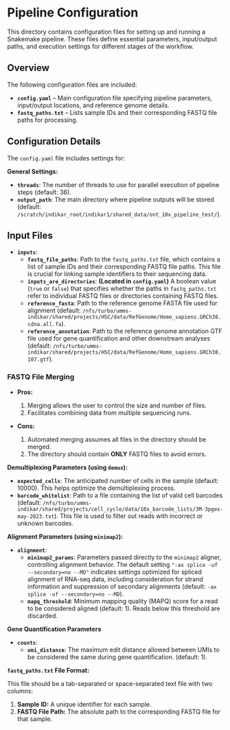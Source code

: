 # Pipeline Configuration

This directory contains configuration files for setting up and running a Snakemake pipeline. These files define essential parameters, input/output paths, and execution settings for different stages of the workflow.

## Overview

The following configuration files are included:

-   **`config.yaml`** – Main configuration file specifying pipeline parameters, input/output locations, and reference genome details.
-   **`fastq_paths.txt`** – Lists sample IDs and their corresponding FASTQ file paths for processing.

## Configuration Details

The `config.yaml` file includes settings for:

**General Settings:**

-   **`threads`**: The number of threads to use for parallel execution of pipeline steps (default: 36).
-   **`output_path`**: The main directory where pipeline outputs will be stored (default: `/scratch/indikar_root/indikar1/shared_data/ont_10x_pipeline_test/`).

## Input Files

- **`inputs`**:
  - **`fastq_file_paths`**: Path to the `fastq_paths.txt` file, which contains a list of sample IDs and their corresponding FASTQ file paths. This file is crucial for linking sample identifiers to their sequencing data.
  - **`inputs_are_directories`**:  **(Located in `config.yaml`)** A boolean value (`true` or `false`) that specifies whether the paths in `fastq_paths.txt` refer to individual FASTQ files or directories containing FASTQ files. 
  - **`reference_fasta`**: Path to the reference genome FASTA file used for alignment (default: `/nfs/turbo/umms-indikar/shared/projects/HSC/data/RefGenome/Homo_sapiens.GRCh38.cdna.all.fa`).
  - **`reference_annotation`**: Path to the reference genome annotation GTF file used for gene quantification and other downstream analyses (default: `/nfs/turbo/umms-indikar/shared/projects/HSC/data/RefGenome/Homo_sapiens.GRCh38.107.gtf`).

### FASTQ File Merging

- **Pros:**
  1. Merging allows the user to control the size and number of files.
  2. Facilitates combining data from multiple sequencing runs.

- **Cons:**
  1. Automated merging assumes all files in the directory should be merged.
  2. The directory should contain **ONLY** FASTQ files to avoid errors.


**Demultiplexing Parameters (using `demux`):**

-   **`expected_cells`**: The anticipated number of cells in the sample (default: 10000). This helps optimize the demultiplexing process.
-   **`barcode_whitelist`**: Path to a file containing the list of valid cell barcodes (default: `/nfs/turbo/umms-indikar/shared/projects/cell_cycle/data/10x_barcode_lists/3M-3pgex-may-2023.txt`). This file is used to filter out reads with incorrect or unknown barcodes.

**Alignment Parameters (using `minimap2`):**

-   **`alignment`**:
    -   **`minimap2_params`**: Parameters passed directly to the `minimap2` aligner, controlling alignment behavior. The default setting `"-ax splice -uf --secondary=no --MD"` indicates settings optimized for spliced alignment of RNA-seq data, including consideration for strand information and suppression of secondary alignments (default: `-ax splice -uf --secondary=no --MD`).
    -   **`mapq_threshold`**: Minimum mapping quality (MAPQ) score for a read to be considered aligned (default: 1). Reads below this threshold are discarded.

**Gene Quantification Parameters**

-   **`counts`**:
    -   **`umi_distance`**: The maximum edit distance allowed between UMIs to be considered the same during gene quantification. (default: 1).

**`fastq_paths.txt` File Format:**

This file should be a tab-separated or space-separated text file with two columns:

1.  **Sample ID:** A unique identifier for each sample.
2.  **FASTQ File Path:** The absolute path to the corresponding FASTQ file for that sample.
